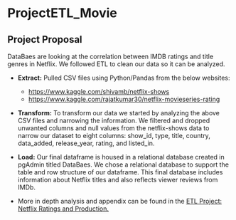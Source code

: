 # ProjectETL_Movie

## Project Proposal 

DataBaes are looking at the correlation between IMDB ratings and title genres in Netflix. We followed ETL to clean our data so it can be analyzed.   

* **Extract:** Pulled CSV files using Python/Pandas from the below websites:
  - https://www.kaggle.com/shivamb/netflix-shows
  - https://www.kaggle.com/rajatkumar30/netflix-movieseries-rating

* **Transform:**  To transform our data we started by analyzing the above CSV files and narrowing the information. We filtered and dropped unwanted columns and null values from the netflix-shows data to narrow our dataset to eight columns: show_id, type, title, country, data_added, release_year, rating, and listed_in.

* **Load:** Our final dataframe is housed in a relational database created in pgAdmin titled DataBaes. We chose a relational database to support the table and row structure of our dataframe. This final database includes information about Netflix titles and also reflects viewer reviews from IMDb.
* More in depth analysis and appendix can be found in the <ins>ETL Project: Netflix Ratings and Production<ins>.
